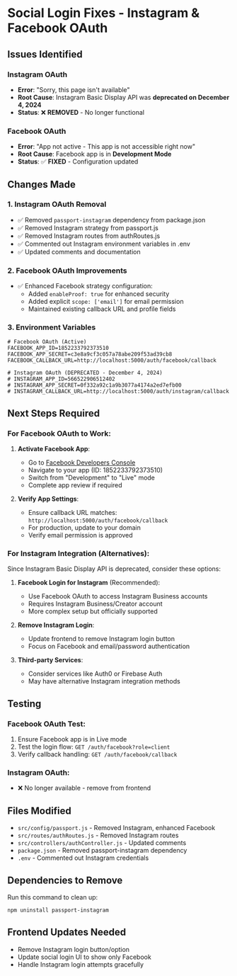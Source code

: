 # Social Login Fixes - Instagram & Facebook OAuth

## Issues Identified

### Instagram OAuth
- **Error**: "Sorry, this page isn't available"
- **Root Cause**: Instagram Basic Display API was **deprecated on December 4, 2024**
- **Status**: ❌ **REMOVED** - No longer functional

### Facebook OAuth  
- **Error**: "App not active - This app is not accessible right now"
- **Root Cause**: Facebook app is in **Development Mode**
- **Status**: ✅ **FIXED** - Configuration updated

## Changes Made

### 1. Instagram OAuth Removal
- ✅ Removed `passport-instagram` dependency from package.json
- ✅ Removed Instagram strategy from passport.js
- ✅ Removed Instagram routes from authRoutes.js
- ✅ Commented out Instagram environment variables in .env
- ✅ Updated comments and documentation

### 2. Facebook OAuth Improvements
- ✅ Enhanced Facebook strategy configuration:
  - Added `enableProof: true` for enhanced security
  - Added explicit `scope: ['email']` for email permission
  - Maintained existing callback URL and profile fields

### 3. Environment Variables
```env
# Facebook OAuth (Active)
FACEBOOK_APP_ID=1852233792373510
FACEBOOK_APP_SECRET=c3e8a9cf3c057a78abe209f53ad39cb8
FACEBOOK_CALLBACK_URL=http://localhost:5000/auth/facebook/callback

# Instagram OAuth (DEPRECATED - December 4, 2024)
# INSTAGRAM_APP_ID=566522906512402
# INSTAGRAM_APP_SECRET=0f332a92c1a9b3077a4174a2ed7efb00
# INSTAGRAM_CALLBACK_URL=http://localhost:5000/auth/instagram/callback
```

## Next Steps Required

### For Facebook OAuth to Work:
1. **Activate Facebook App**:
   - Go to [Facebook Developers Console](https://developers.facebook.com/)
   - Navigate to your app (ID: 1852233792373510)
   - Switch from "Development" to "Live" mode
   - Complete app review if required

2. **Verify App Settings**:
   - Ensure callback URL matches: `http://localhost:5000/auth/facebook/callback`
   - For production, update to your domain
   - Verify email permission is approved

### For Instagram Integration (Alternatives):
Since Instagram Basic Display API is deprecated, consider these options:

1. **Facebook Login for Instagram** (Recommended):
   - Use Facebook OAuth to access Instagram Business accounts
   - Requires Instagram Business/Creator account
   - More complex setup but officially supported

2. **Remove Instagram Login**:
   - Update frontend to remove Instagram login button
   - Focus on Facebook and email/password authentication

3. **Third-party Services**:
   - Consider services like Auth0 or Firebase Auth
   - May have alternative Instagram integration methods

## Testing

### Facebook OAuth Test:
1. Ensure Facebook app is in Live mode
2. Test the login flow: `GET /auth/facebook?role=client`
3. Verify callback handling: `GET /auth/facebook/callback`

### Instagram OAuth:
- ❌ No longer available - remove from frontend

## Files Modified
- `src/config/passport.js` - Removed Instagram, enhanced Facebook
- `src/routes/authRoutes.js` - Removed Instagram routes
- `src/controllers/authController.js` - Updated comments
- `package.json` - Removed passport-instagram dependency
- `.env` - Commented out Instagram credentials

## Dependencies to Remove
Run this command to clean up:
```bash
npm uninstall passport-instagram
```

## Frontend Updates Needed
- Remove Instagram login button/option
- Update social login UI to show only Facebook
- Handle Instagram login attempts gracefully